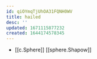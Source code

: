 ```yaml
---
id: qiOYmqTjUhOA31FQNH0WV
title: hailed
desc: ''
updated: 1671115877232
created: 1644174578345
---
```



- [[c.Sphere]] [[sphere.Shapow]]
